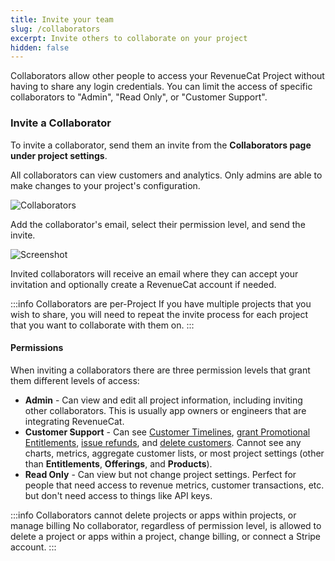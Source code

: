 ```yaml
---
title: Invite your team
slug: /collaborators
excerpt: Invite others to collaborate on your project
hidden: false
---
```


Collaborators allow other people to access your RevenueCat Project without having to share any login credentials. You can limit the access of specific collaborators to "Admin", "Read Only", or "Customer Support".

### Invite a Collaborator

To invite a collaborator, send them an invite from the **Collaborators page under project settings**.

All collaborators can view customers and analytics. Only admins are able to make changes to your project's configuration.

![Collaborators](https://files.readme.io/07e6112-app.revenuecat.com_projects_85ff18c7_collaborators.png)

Add the collaborator's email, select their permission level, and send the invite.

![Screenshot](https://files.readme.io/1b67b03-Screenshot_2023-03-27_at_4.26.50_PM.png)

Invited collaborators will receive an email where they can accept your invitation and optionally create a RevenueCat account if needed.

:::info Collaborators are per-Project
If you have multiple projects that you wish to share, you will need to repeat the invite process for each project that you want to collaborate with them on.
:::

#### Permissions

When inviting a collaborators there are three permission levels that grant them different levels of access:

- **Admin** - Can view and edit all project information, including inviting other collaborators. This is usually app owners or engineers that are integrating RevenueCat.
- **Customer Support** - Can see [Customer Timelines](/basic-information), [grant Promotional Entitlements](/promotionals), [issue refunds](/customer-history#section-refunding-subscriptions), and [delete customers](/manage-users). Cannot see any charts, metrics, aggregate customer lists, or most project settings (other than **Entitlements**, **Offerings**, and **Products**).
- **Read Only** - Can view but not change project settings. Perfect for people that need access to revenue metrics, customer transactions, etc. but don't need access to things like API keys.

:::info Collaborators cannot delete projects or apps within projects, or manage billing
No collaborator, regardless of permission level, is allowed to delete a project or apps within a project, change billing, or connect a Stripe account.
:::

